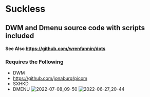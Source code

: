 # Suckless
## DWM and Dmenu source code with scripts included
#### See Also https://github.com/wrenfannin/dots
### Requires the Following
- DWM
- https://github.com/jonaburg/picom
- SXHKD
- DMENU
![2022-07-08_09-50](https://user-images.githubusercontent.com/64269332/177955275-6173dd25-2fd5-4f6a-822c-6ee4d465fc36.png)
![2022-06-27_20-44](https://user-images.githubusercontent.com/64269332/176023007-91d8703c-81d0-4091-81c5-0154d62af33c.png)
